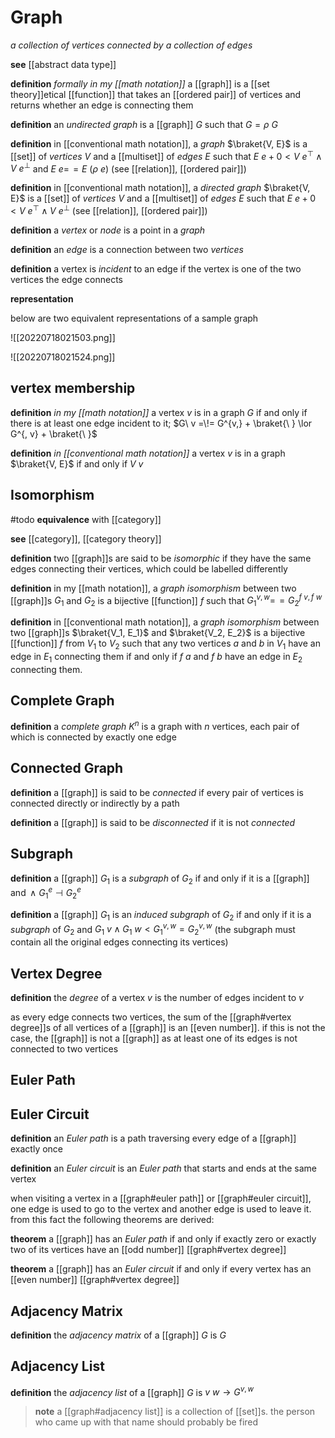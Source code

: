 # Graph

_a collection of vertices connected by a collection of edges_

**see** [[abstract data type]]

**definition** _formally in my [[math notation]]_ a [[graph]] is a [[set theory]]etical [[function]] that takes an [[ordered pair]] of vertices and returns whether an edge is connecting them

**definition** an _undirected graph_ is a [[graph]] $G$ such that $G = \rho\ G$

**definition** in [[conventional math notation]], a _graph_ $\braket{V, E}$ is a [[set]] of _vertices_ $V$ and a [[multiset]] of _edges_ $E$ such that $E\ e + 0 < V\ e^\top \land V\ e^\bot$ and $E\ e =\!= E\ (\rho\ e)$ (see [[relation]], [[ordered pair]])

**definition** in [[conventional math notation]], a _directed graph_ $\braket{V, E}$ is a [[set]] of _vertices_ $V$ and a [[multiset]] of _edges_ $E$ such that $E\ e + 0 < V\ e^\top \land V\ e^\bot$ (see [[relation]], [[ordered pair]])

**definition** a _vertex_ or _node_ is a point in a _graph_

**definition** an _edge_ is a connection between two _vertices_

**definition** a vertex is _incident_ to an edge if the vertex is one of the two vertices the edge connects

**representation**

below are two equivalent representations of a sample graph

![[20220718021503.png]]

![[20220718021524.png]]

## vertex membership

**definition** _in my [[math notation]]_ a vertex $v$ is in a graph $G$ if and only if there is at least one edge incident to it; $G\ v =\!= G^{v,} + \braket{\ } \lor G^{, v} + \braket{\ }$

**definition** _in [[conventional math notation]]_ a vertex $v$ is in a graph $\braket{V, E}$ if and only if $V\ v$

## Isomorphism

#todo **equivalence** with [[category]]

**see** [[category]], [[category theory]]

**definition** two [[graph]]s are said to be _isomorphic_ if they have the same edges connecting their vertices, which could be labelled differently

**definition** in my [[math notation]], a _graph isomorphism_ between two [[graph]]s $G_1$ and $G_2$ is a bijective [[function]] $f$ such that $G_1^{v, w} =\!= G_2^{f\ v, f\ w}$

**definition** in [[conventional math notation]], a _graph isomorphism_ between two [[graph]]s $\braket{V_1, E_1}$ and $\braket{V_2, E_2}$ is a bijective [[function]] $f$ from $V_1$ to $V_2$ such that any two vertices $a$ and $b$ in $V_1$ have an edge in $E_1$ connecting them if and only if $f\ a$ and $f\ b$ have an edge in $E_2$ connecting them.

## Complete Graph

**definition** a _complete graph_ $K^n$ is a graph with $n$ vertices, each pair of which is connected by exactly one edge

## Connected Graph

**definition** a [[graph]] is said to be _connected_ if every pair of vertices is connected directly or indirectly by a path

**definition** a [[graph]] is said to be _disconnected_ if it is not _connected_

## Subgraph

**definition** a [[graph]] $G_1$ is a _subgraph_ of $G_2$ if and only if it is a [[graph]] and $\,\land\ G_1^e \dashv G_2^e$

**definition** a [[graph]] $G_1$ is an _induced subgraph_ of $G_2$ if and only if it is a _subgraph_ of $G_2$ and $G_1\ v \land G_1\ w < G_1^{v, w} = G_2^{v, w}$ (the subgraph must contain all the original edges connecting its vertices)

## Vertex Degree

**definition** the _degree_ of a vertex $v$ is the number of edges incident to $v$

as every edge connects two vertices, the sum of the [[graph#vertex degree]]s of all vertices of a [[graph]] is an [[even number]]. if this is not the case, the [[graph]] is not a [[graph]] as at least one of its edges is not connected to two vertices

## Euler Path

## Euler Circuit

**definition** an _Euler path_ is a path traversing every edge of a [[graph]] exactly once

**definition** an _Euler circuit_ is an _Euler path_ that starts and ends at the same vertex

when visiting a vertex in a [[graph#euler path]] or [[graph#euler circuit]], one edge is used to go to the vertex and another edge is used to leave it. from this fact the following theorems are derived:

**theorem** a [[graph]] has an _Euler path_ if and only if exactly zero or exactly two of its vertices have an [[odd number]] [[graph#vertex degree]]

**theorem** a [[graph]] has an _Euler circuit_ if and only if every vertex has an [[even number]] [[graph#vertex degree]]

## Adjacency Matrix

**definition** the _adjacency matrix_ of a [[graph]] $G$ is $G$

## Adjacency List

**definition** the _adjacency list_ of a [[graph]] $G$ is $v\ w \rightarrow G^{v, w}$

> **note** a [[graph#adjacency list]] is a collection of [[set]]s. the person who came up with that name should probably be fired

